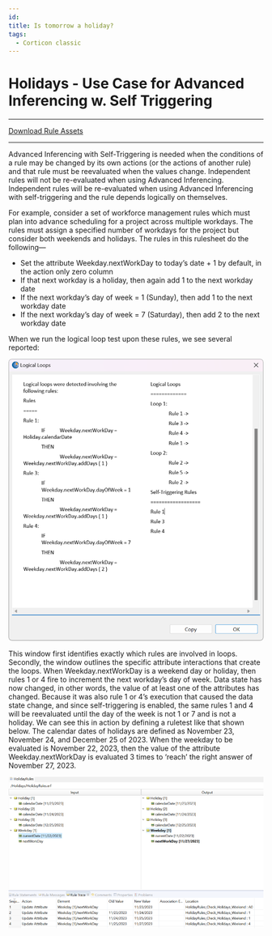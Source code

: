 ```yaml
---
id: 
title: Is tomorrow a holiday?
tags:
  - Corticon classic
---
```


# Holidays - Use Case for Advanced Inferencing w. Self Triggering
---

[Download Rule Assets](https://minhaskamal.github.io/DownGit/#/home?url=https://github.com/corticon/templates/blob/main/classic-templates/Working-Days/Holidays%20-%20Use%20Case%20for%20Advanced%20Inferencing%20w.%20Self%20Triggering.zip)



---

Advanced Inferencing with Self-Triggering is needed when the conditions of a rule may be changed by its own actions (or the actions of another rule) and that rule must be reevaluated when the values change. Independent rules will not be re-evaluated when using Advanced Inferencing. Independent rules will be re-evaluated when using Advanced Inferencing with self-triggering and the rule depends logically on themselves.

For example, consider a set of workforce management rules which must plan into advance scheduling for a project across multiple workdays. The rules must assign a specified number of workdays for the project but consider both weekends and holidays. 
The rules in this rulesheet do the following—
- Set the attribute Weekday.nextWorkDay to today’s date + 1 by default, in the action only zero column
- If that next workday is a holiday, then again add 1 to the next workday date
- If the next workday’s day of week = 1 (Sunday), then add 1 to the next workday date
- If the next workday’s day of week = 7 (Saturday), then add 2 to the next workday date

When we run the logical loop test upon these rules, we see several reported:

![Alt text](images/workday_holiday_loops.png)

This window first identifies exactly which rules are involved in loops. Secondly, the window outlines the specific attribute interactions that create the loops.
When Weekday.nextWorkDay is a weekend day or holiday, then rules 1 or 4 fire to increment the next workday’s day of week. Data state has now changed, in other words, the value of at least one of the attributes has changed. 
Because it was also rule 1 or 4’s execution that caused the data state change, and since self-triggering is enabled, the same rules 1 and 4 will be reevaluated until the day of the week is not 1 or 7 and is not a holiday. 
We can see this in action by defining a ruletest like that shown below. The calendar dates of holidays are defined as November 23, November 24, and December 25 of 2023. When the weekday to be evaluated is November 22, 2023, then the value of the attribute Weekday.nextWorkDay is evaluated 3 times to ‘reach’ the right answer of November 27, 2023. 

 ![Alt text](images/workday_holidayTest.png)
